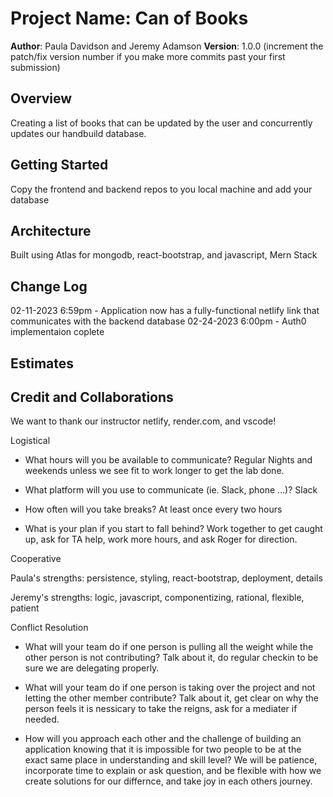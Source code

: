 # Project Name: Can of Books

**Author**: Paula Davidson and Jeremy Adamson
**Version**: 1.0.0 (increment the patch/fix version number if you make more commits past your first submission)

## Overview

Creating a list of books that can be updated by the user and concurrently updates our handbuild database.

## Getting Started

Copy the frontend and backend repos to you local machine and add your database

## Architecture

Built using Atlas for mongodb, react-bootstrap, and javascript, Mern Stack

## Change Log

02-11-2023 6:59pm - Application now has a fully-functional netlify link that communicates with the backend database
02-24-2023 6:00pm - Auth0 implementaion coplete

## Estimates


## Credit and Collaborations

We want to thank our instructor netlify, render.com, and vscode!

Logistical

* What hours will you be available to communicate? 
Regular Nights and weekends unless we see fit to work longer to get the lab done. 

* What platform will you use to communicate (ie. Slack, phone …)?
Slack

* How often will you take breaks?
At least once every two hours

* What is your plan if you start to fall behind?
Work together to get caught up, ask for TA help, work more hours, and ask Roger for direction.

Cooperative

Paula's strengths: persistence, styling, react-bootstrap, deployment, details

Jeremy's strengths: logic, javascript, componentizing, rational, flexible, patient

Conflict Resolution

* What will your team do if one person is pulling all the weight while the other person is not contributing?
Talk about it, do regular checkin to be sure we are delegating properly.

* What will your team do if one person is taking over the project and not letting the other member contribute?
Talk about it, get clear on why the person feels it is nessicary to take the reigns, ask for a mediater if needed.

* How will you approach each other and the challenge of building an application knowing that it is impossible for two people to be at the exact same place in understanding and skill level?
We will be patience, incorporate time to explain or ask question, and be flexible with how we create solutions for our differnce, and take joy in each others journey.
